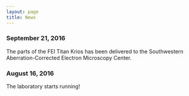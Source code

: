 ```yaml
---
layout: page
title: News
---
```


### September 21, 2016
The parts of the FEI Titan Krios has been delivered to the Southwestern Aberration-Corrected Electron Microscopy Center. 


### August 16, 2016
The laboratory starts running! 
